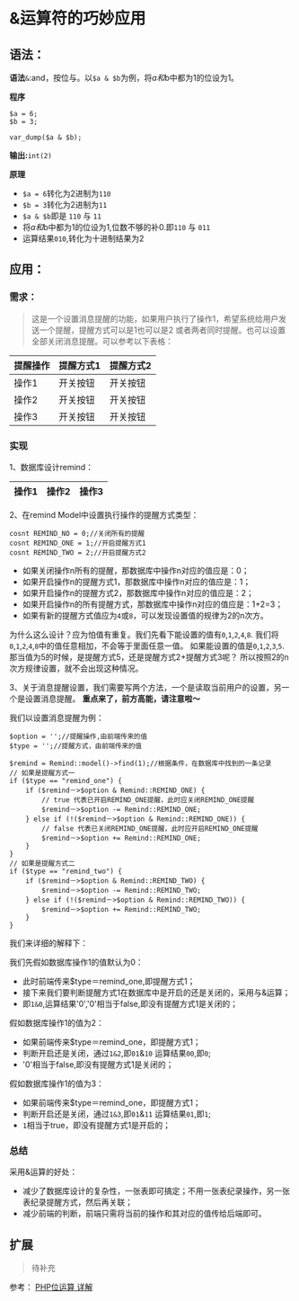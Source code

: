 # &运算符的巧妙应用

## 语法：
**语法**`&`:and，按位与。以`$a & $b`为例，将$a和$b中都为1的位设为1。

**程序**

```
$a = 6;
$b = 3;

var_dump($a & $b);
```

**输出:**`int(2)`

**原理** 

+ `$a = 6`转化为2进制为`110`
+ `$b = 3`转化为2进制为`11`
+ `$a & $b`即是 `110` 与 `11`
+ 将$a和$b中都为1的位设为1,位数不够的补0.即`110` 与 `011`
+ 运算结果`010`,转化为十进制结果为2


## 应用：

### 需求：
> 这是一个设置消息提醒的功能，如果用户执行了操作1，希望系统给用户发送一个提醒，提醒方式可以是1也可以是2
或者两者同时提醒。也可以设置全部关闭消息提醒。可以参考以下表格：

| 提醒操作  | 提醒方式1 | 提醒方式2 | 
|---------|----------|---------|
|  操作1   | 开关按钮   | 开关按钮 |
|  操作2   | 开关按钮   | 开关按钮 |  
|  操作3   | 开关按钮   | 开关按钮 |  

### 实现
1、数据库设计remind：

| 操作1  | 操作2 | 操作3 | 
|---------|----------|---------|

2、在remind Model中设置执行操作的提醒方式类型：

```
cosnt REMIND_NO = 0;//关闭所有的提醒
cosnt REMIND_ONE = 1;//开启提醒方式1
cosnt REMIND_TWO = 2;//开启提醒方式2
```

+ 如果关闭操作n所有的提醒，那数据库中操作n对应的值应是：0；
+ 如果开启操作n的提醒方式1，那数据库中操作n对应的值应是：1；
+ 如果开启操作n的提醒方式2，那数据库中操作n对应的值应是：2；
+ 如果开启操作n的所有提醒方式，那数据库中操作n对应的值应是：1+2=3；
+ 如果有新的提醒方式值应为`4`或`8`，可以发现设置值的规律为2的n次方。

为什么这么设计？应为怕值有重复。我们先看下能设置的值有`0`,`1`,`2`,`4`,`8`.
我们将`0`,`1`,`2`,`4`,`8`中的值任意相加，不会等于里面任意一值。
如果能设置的值是`0`,`1`,`2`,`3`,`5`.那当值为5的时候，是提醒方式5，还是提醒方式2+提醒方式3呢？
所以按照2的n次方规律设置，就不会出现这种情况。

3、关于消息提醒设置，我们需要写两个方法，一个是读取当前用户的设置，另一个是设置消息提醒。
**重点来了，前方高能，请注意啦～**

我们以设置消息提醒为例：
```
$option = '';//提醒操作,由前端传来的值
$type = '';//提醒方式，由前端传来的值

$remind = Remind::model()->find(1);//根据条件，在数据库中找到的一条记录
// 如果是提醒方式一
if ($type == "remind_one") {
	if ($remind－>$option & Remind::REMIND_ONE) {
		// true 代表已开启REMIND_ONE提醒，此时应关闭REMIND_ONE提醒
		$remind－>$option -= Remind::REMIND_ONE;
	} else if (!($remind－>$option & Remind::REMIND_ONE)) {
		// false 代表已关闭REMIND_ONE提醒，此时应开启REMIND_ONE提醒
		$remind－>$option += Remind::REMIND_ONE;
	}
}
// 如果是提醒方式二
if ($type == "remind_two") {
	if ($remind－>$option & Remind::REMIND_TWO) {
		$remind－>$option -= Remind::REMIND_TWO;
	} else if (!($remind－>$option & Remind::REMIND_TWO)) {
		$remind－>$option += Remind::REMIND_TWO;
	}
}
```

我们来详细的解释下：

我们先假如数据库操作1的值默认为0：

+ 此时前端传来$type＝remind_one,即提醒方式1；
+ 接下来我们要判断提醒方式1在数据库中是开启的还是关闭的，采用与&运算；
+ 即`1&0`,运算结果'0','0'相当于false,即没有提醒方式1是关闭的；

假如数据库操作1的值为2：

+ 如果前端传来$type＝remind_one，即提醒方式1；
+ 判断开启还是关闭，通过`1&2`,即`01`&`10` 运算结果`00`,即`0`;
+ '0'相当于false,即没有提醒方式1是关闭的；

假如数据库操作1的值为3：

+ 如果前端传来$type＝remind_one，即提醒方式1；
+ 判断开启还是关闭，通过`1&3`,即`01`&`11` 运算结果`01`,即`1`;
+ `1`相当于true，即没有提醒方式1是开启的；

### 总结
采用&运算的好处：

+ 减少了数据库设计的复杂性，一张表即可搞定；不用一张表纪录操作，另一张表纪录提醒方式，然后再关联；
+ 减少前端的判断，前端只需将当前的操作和其对应的值传给后端即可。

## 扩展
>待补充


参考：
[PHP位运算 详解](http://www.php100.com/html/webkaifa/PHP/PHPyingyong/2013/0821/13762.html)